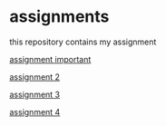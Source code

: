 # assignments
this repository contains my assignment

[assignment important](https://github.com/u186069/assignments/blob/master/README.md)

[assignment 2](https://github.com/u186069/assignments/blob/master/assignment2.ipynb)

[assignment 3](https://github.com/u186069/assignments/blob/master/assignment3.ipynb)

[assignment 4](https://github.com/u186069/assignments/blob/master/assignment4.ipynb)

